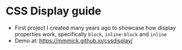 # CSS Display guide
- First project I created many years ago to showcase how display properties work, specifically `block`, `inline-block` and `inline`
- Demo at: https://mmmick.github.io/cssdisplay/
